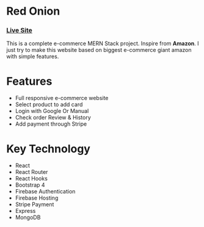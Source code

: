 # Red Onion
### [Live Site](https://red-onion-simple-restaurant.web.app/) 
This is a complete e-commerce MERN Stack project. Inspire from **Amazon**. I just try to make this website based on biggest e-commerce giant amazon with simple features.

# Features 
- Full responsive e-commerce website 
- Select product to add card 
- Login with Google Or Manual 
- Check order Review & History 
- Add payment through Stripe 

# Key Technology 
- React 
- React Router
- React Hooks
- Bootstrap 4
- Firebase Authentication
- Firebase Hosting
- Stripe Payment
- Express
- MongoDB 
